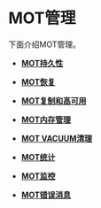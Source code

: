 # MOT管理<a name="ZH-CN_TOPIC_0280525141"></a>

下面介绍MOT管理。

-   **[MOT持久性](MOT持久性.md)**

-   **[MOT恢复](MOT恢复.md)**

-   **[MOT复制和高可用](MOT复制和高可用.md)**

-   **[MOT内存管理](MOT内存管理.md)**

-   **[MOT VACUUM清理](MOT-VACUUM清理.md)**

-   **[MOT统计](MOT统计.md)**

-   **[MOT监控](MOT监控.md)**

-   **[MOT错误消息](MOT错误消息.md)**
